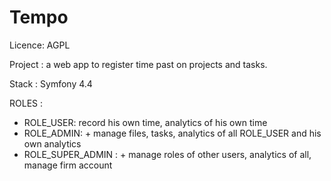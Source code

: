 Tempo
==========

Licence: AGPL

Project : a web app to register time past on projects and tasks.

Stack : Symfony 4.4

ROLES :
- ROLE_USER: record his own time, analytics of his own time
- ROLE_ADMIN: + manage files, tasks, analytics of all ROLE_USER and his own analytics 
- ROLE_SUPER_ADMIN : + manage roles of other users, analytics of all, manage firm account